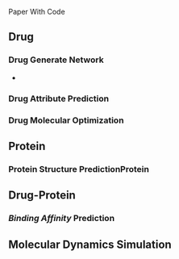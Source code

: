 Paper With Code

## Drug

### Drug Generate Network

- []()

### Drug Attribute Prediction


### Drug Molecular Optimization


## Protein

### Protein Structure PredictionProtein

## Drug-Protein

### *Binding* *Affinity* Prediction


## Molecular Dynamics Simulation
